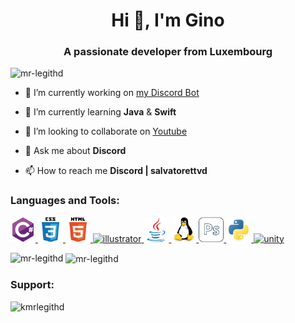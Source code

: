 <h1 align="center">Hi 👋, I'm Gino</h1>
<h3 align="center">A passionate developer from Luxembourg</h3>

<p align="left"> <img src="https://komarev.com/ghpvc/?username=mr-legithd&label=Profile%20views&color=0e75b6&style=flat" alt="mr-legithd" /> </p>

- 🔭 I’m currently working on [my Discord Bot](https://discord.com/oauth2/authorize?client_id=750778627565682798&scope=bot+applications.commands&permissions=268463110)

- 🌱 I’m currently learning **Java** & **Swift**

- 👯 I’m looking to collaborate on [Youtube](https://www.youtube.com/channel/UCe8gmCLmDueG4qHfFUExT1Q)

- 💬 Ask me about **Discord**

- 📫 How to reach me **Discord | salvatorettvd**

<h3 align="left">Languages and Tools:</h3>
<p align="left"> <a href="https://www.w3schools.com/cs/" target="_blank" rel="noreferrer"> <img src="https://raw.githubusercontent.com/devicons/devicon/master/icons/csharp/csharp-original.svg" alt="csharp" width="40" height="40"/> </a> <a href="https://www.w3schools.com/css/" target="_blank" rel="noreferrer"> <img src="https://raw.githubusercontent.com/devicons/devicon/master/icons/css3/css3-original-wordmark.svg" alt="css3" width="40" height="40"/> </a> <a href="https://www.w3.org/html/" target="_blank" rel="noreferrer"> <img src="https://raw.githubusercontent.com/devicons/devicon/master/icons/html5/html5-original-wordmark.svg" alt="html5" width="40" height="40"/> </a> <a href="https://www.adobe.com/in/products/illustrator.html" target="_blank" rel="noreferrer"> <img src="https://www.vectorlogo.zone/logos/adobe_illustrator/adobe_illustrator-icon.svg" alt="illustrator" width="40" height="40"/> </a> <a href="https://www.java.com" target="_blank" rel="noreferrer"> <img src="https://raw.githubusercontent.com/devicons/devicon/master/icons/java/java-original.svg" alt="java" width="40" height="40"/> </a> <a href="https://www.linux.org/" target="_blank" rel="noreferrer"> <img src="https://raw.githubusercontent.com/devicons/devicon/master/icons/linux/linux-original.svg" alt="linux" width="40" height="40"/> </a> <a href="https://www.photoshop.com/en" target="_blank" rel="noreferrer"> <img src="https://raw.githubusercontent.com/devicons/devicon/master/icons/photoshop/photoshop-line.svg" alt="photoshop" width="40" height="40"/> </a> <a href="https://www.python.org" target="_blank" rel="noreferrer"> <img src="https://raw.githubusercontent.com/devicons/devicon/master/icons/python/python-original.svg" alt="python" width="40" height="40"/> </a> <a href="https://unity.com/" target="_blank" rel="noreferrer"> <img src="https://www.vectorlogo.zone/logos/unity3d/unity3d-icon.svg" alt="unity" width="40" height="40"/> </a> </p>

<p><img align="left" src="https://github-readme-stats.vercel.app/api/top-langs?username=mr-legithd&show_icons=true&locale=en&layout=compact" alt="mr-legithd" /></p>

<p>&nbsp;<img align="center" src="https://github-readme-stats.vercel.app/api?username=mr-legithd&show_icons=true&locale=en" alt="mr-legithd" /></p>

<h3 align="left">Support:</h3>
<p><a href="https://ko-fi.com/mrlegithd"> <img align="left" src="https://cdn.ko-fi.com/cdn/kofi3.png?v=3" height="50" width="210" alt="kmrlegithd" /></a></p><br><br>

